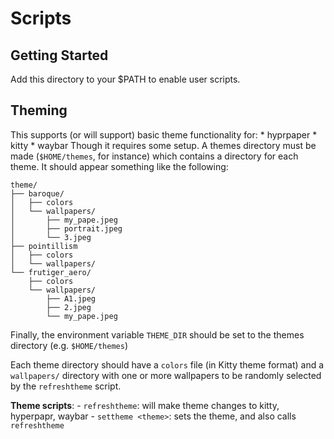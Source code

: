 # Scripts

## Getting Started
Add this directory to your $PATH to enable user scripts.

## Theming
This supports (or will support) basic theme functionality for:
    * hyprpaper
    * kitty
    * waybar
Though it requires some setup. A themes directory must be made (`$HOME/themes`,
for instance) which contains a directory for each theme. It should appear 
something like the following:
```
theme/
├── baroque/
│   ├── colors
│   └── wallpapers/
│       ├── my_pape.jpeg
│       ├── portrait.jpeg
│       └── 3.jpeg
├── pointillism
│   ├── colors
│   └── wallpapers/
└── frutiger_aero/
    ├── colors
    └── wallpapers/
        ├── A1.jpeg
        ├── 2.jpeg
        └── my_pape.jpeg
```
Finally, the environment variable `THEME_DIR` should be set to the themes 
directory (e.g. `$HOME/themes`)

Each theme directory should have a `colors` file (in Kitty theme format) and 
a `wallpapers/` directory with one or more wallpapers to be randomly selected 
by the `refreshtheme` script.

**Theme scripts**:
    - `refreshtheme`: will make theme changes to kitty, hyperpapr, waybar
    - `settheme <theme>`: sets the theme, and also calls `refreshtheme`

